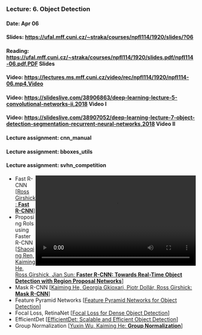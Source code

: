 ### Lecture: 6. Object Detection
#### Date: Apr 06
#### Slides: https://ufal.mff.cuni.cz/~straka/courses/npfl114/1920/slides/?06
#### Reading: https://ufal.mff.cuni.cz/~straka/courses/npfl114/1920/slides.pdf/npfl114-06.pdf,PDF Slides
#### Video: https://lectures.ms.mff.cuni.cz/video/rec/npfl114/1920/npfl114-06.mp4,Video
#### Video: https://slideslive.com/38906863/deep-learning-lecture-5-convolutional-networks-ii,2018 Video I
#### Video: https://slideslive.com/38907052/deep-learning-lecture-7-object-detection-segmentation-recurrent-neural-networks,2018 Video II
#### Lecture assignment: cnn_manual
#### Lecture assignment: bboxes_utils
#### Lecture assignment: svhn_competition

<video width="426" height="240" controls style="float: right">
  <source src="https://lectures.ms.mff.cuni.cz/video/rec/npfl114/1920/npfl114-06.mp4" type="video/mp4">
</video>

- Fast R-CNN [[Ross Girshick: **Fast R-CNN**](https://arxiv.org/abs/1504.08083)]
- Proposing RoIs using Faster R-CNN [[Shaoqing Ren, Kaiming He, Ross Girshick, Jian Sun: **Faster R-CNN: Towards Real-Time Object Detection with Region Proposal Networks**](https://arxiv.org/abs/1506.01497)]
- Mask R-CNN [[Kaiming He, Georgia Gkioxari, Piotr Dollár, Ross Girshick: **Mask R-CNN**](https://arxiv.org/abs/1703.06870)]
- Feature Pyramid Networks [[Feature Pyramid Networks for Object Detection](https://arxiv.org/abs/1612.03144)]
- Focal Loss, RetinaNet [[Focal Loss for Dense Object Detection](https://arxiv.org/abs/1708.02002)]
- EfficientDet [[EfficientDet: Scalable and Efficient Object Detection](https://arxiv.org/abs/1911.09070)]
- Group Normalization [[Yuxin Wu, Kaiming He: **Group Normalization**](https://arxiv.org/abs/1803.08494)]

<div style="clear: both"></div>

